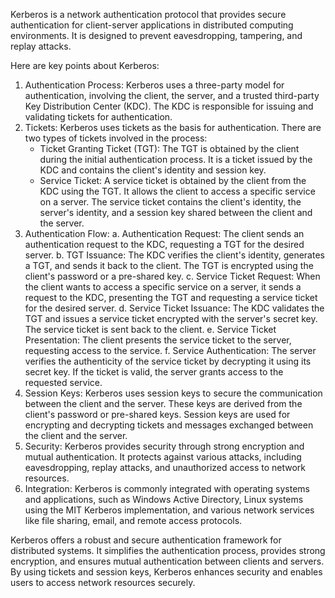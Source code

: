 Kerberos is a network authentication protocol that provides secure authentication for client-server applications in distributed computing environments. It is designed to prevent eavesdropping, tampering, and replay attacks.

Here are key points about Kerberos:

1.  Authentication Process: Kerberos uses a three-party model for authentication, involving the client, the server, and a trusted third-party Key Distribution Center (KDC). The KDC is responsible for issuing and validating tickets for authentication.
2.  Tickets: Kerberos uses tickets as the basis for authentication. There are two types of tickets involved in the process:
    -   Ticket Granting Ticket (TGT): The TGT is obtained by the client during the initial authentication process. It is a ticket issued by the KDC and contains the client's identity and session key.
    -   Service Ticket: A service ticket is obtained by the client from the KDC using the TGT. It allows the client to access a specific service on a server. The service ticket contains the client's identity, the server's identity, and a session key shared between the client and the server.
3.  Authentication Flow:
    a. Authentication Request: The client sends an authentication request to the KDC, requesting a TGT for the desired server.
    b. TGT Issuance: The KDC verifies the client's identity, generates a TGT, and sends it back to the client. The TGT is encrypted using the client's password or a pre-shared key.
    c. Service Ticket Request: When the client wants to access a specific service on a server, it sends a request to the KDC, presenting the TGT and requesting a service ticket for the desired server.
    d. Service Ticket Issuance: The KDC validates the TGT and issues a service ticket encrypted with the server's secret key. The service ticket is sent back to the client.
    e. Service Ticket Presentation: The client presents the service ticket to the server, requesting access to the service.
    f. Service Authentication: The server verifies the authenticity of the service ticket by decrypting it using its secret key. If the ticket is valid, the server grants access to the requested service.
4.  Session Keys: Kerberos uses session keys to secure the communication between the client and the server. These keys are derived from the client's password or pre-shared keys. Session keys are used for encrypting and decrypting tickets and messages exchanged between the client and the server.
5.  Security: Kerberos provides security through strong encryption and mutual authentication. It protects against various attacks, including eavesdropping, replay attacks, and unauthorized access to network resources.
6.  Integration: Kerberos is commonly integrated with operating systems and applications, such as Windows Active Directory, Linux systems using the MIT Kerberos implementation, and various network services like file sharing, email, and remote access protocols.

Kerberos offers a robust and secure authentication framework for distributed systems. It simplifies the authentication process, provides strong encryption, and ensures mutual authentication between clients and servers. By using tickets and session keys, Kerberos enhances security and enables users to access network resources securely.